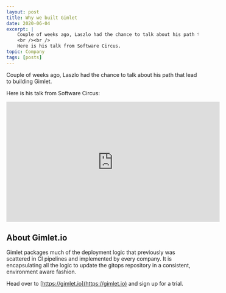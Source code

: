 ```yaml
---
layout: post
title: Why we built Gimlet
date: 2020-06-04
excerpt: |
    Couple of weeks ago, Laszlo had the chance to talk about his path that lead to building Gimlet.
    <br /><br />
    Here is his talk from Software Circus.
topic: Company
tags: [posts]
---
```


Couple of weeks ago, Laszlo had the chance to talk about his path that lead to building Gimlet.

Here is his talk from Software Circus:

<iframe width="560" height="315" src="https://www.youtube-nocookie.com/embed/94aXAtn1JkA" frameborder="0" allow="accelerometer; autoplay; encrypted-media; gyroscope; picture-in-picture" allowfullscreen></iframe>


## About Gimlet.io

Gimlet packages much of the deployment logic that previously was scattered in CI pipelines and implemented by every company.
It is encapsulating all the logic to update the gitops repository in a consistent, environment aware fashion.

Head over to [https://gimlet.io](https://gimlet.io) and sign up for a trial.
